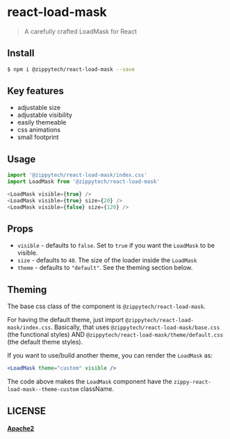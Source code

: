 react-load-mask
===============

> A carefully crafted LoadMask for React

## Install

```sh
$ npm i @zippytech/react-load-mask --save
```

## Key features

 * adjustable size
 * adjustable visibility
 * easily themeable
 * css animations
 * small footprint

## Usage

```javascript 
import '@zippytech/react-load-mask/index.css'
import LoadMask from '@zippytech/react-load-mask'

<LoadMask visible={true} />
<LoadMask visible={true} size={20} />
<LoadMask visible={false} size={120} />
```

## Props

 * `visible` - defaults to `false`. Set to `true` if you want the `LoadMask` to be visible.
 * `size` - defaults to `40`. The size of the loader inside the `LoadMask`
 * `theme` - defaults to `"default"`. See the theming section below.

## Theming

The base css class of the component is `@zippytech/react-load-mask`.

For having the default theme, just import `@zippytech/react-load-mask/index.css`.
Basically, that uses `@zippytech/react-load-mask/base.css` (the functional styles) AND `@zippytech/react-load-mask/theme/default.css` (the default theme styles).

If you want to use/build another theme, you can render the `LoadMask` as:

```jsx
<LoadMask theme="custom" visible />
```

The code above makes the `LoadMask` component have the `zippy-react-load-mask--theme-custom` className.

## LICENSE

#### [Apache2](./LICENSE)
